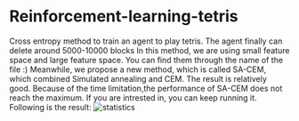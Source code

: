 # Reinforcement-learning-tetris
Cross entropy method to train an agent to play tetris. The agent finally can delete around 5000-10000 blocks
In this method, we are using small feature space and large feature space. You can find them through the name of the file :)
Meanwhile, we propose a new method, which is called SA-CEM, which combined Simulated annealing and CEM. The result is relatively good. Because of the time limitation,the performance of SA-CEM does not reach the maximum. If you are intrested in, you can keep running it.
Following is the result:
![statistics](https://github.com/TianrongChen/Reinforcement-learning-tetris/blob/master/f3.png)
